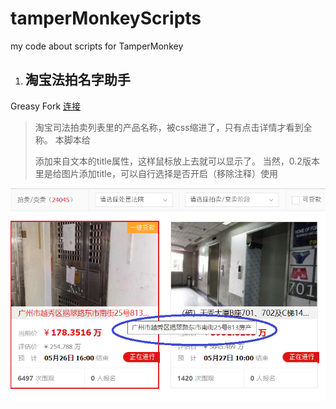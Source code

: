 # tamperMonkeyScripts
my code about scripts for TamperMonkey

1.  ## 淘宝法拍名字助手

   Greasy Fork [连接](https://greasyfork.org/zh-CN/scripts/404122-%E6%B7%98%E5%AE%9D%E6%B3%95%E6%8B%8D%E5%90%8D%E5%AD%97%E5%8A%A9%E6%89%8B)

   > 淘宝司法拍卖列表里的产品名称，被css缩进了，只有点击详情才看到全称。
   > 本脚本给<p>添加来自文本的title属性，这样鼠标放上去就可以显示了。
   > 当然，0.2版本里是给图片添加title，可以自行选择是否开启（移除注释）使用

<img src=".\taobao_sf_name_shower.png" alt="operators_operands" style="zoom: 80%;" />
